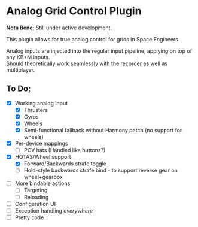 Analog Grid Control Plugin
==========================

**Nota Bene**; Still under active development.

This plugin allows for true analog control for grids in Space Engineers

Analog inputs are injected into the regular input pipeline, applying on top of any KB+M inputs.  
Should theoretically work seamlessly with the recorder as well as multiplayer.

To Do;
------

- [X] Working analog input
  - [X] Thrusters
  - [X] Gyros
  - [X] Wheels
  - [X] Semi-functional fallback without Harmony patch (no support for wheels)
- [X] Per-device mappings
  - [ ] POV hats (Handled like buttons?)
- [X] HOTAS/Wheel support
  - [X] Forward/Backwards strafe toggle
  - [ ] Hold-style backwards strafe bind - to support reverse gear on wheel+gearbox
- [ ] More bindable actions
  - [ ] Targeting
  - [ ] Reloading
- [ ] Configuration UI
- [ ] Exception handling _everywhere_
- [ ] Pretty code
